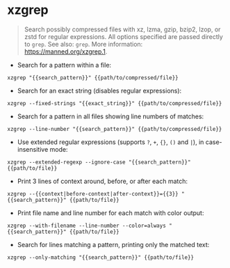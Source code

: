# xzgrep

> Search possibly compressed files with xz, lzma, gzip, bzip2, lzop, or zstd for regular expressions.
> All options specified are passed directly to `grep`.
> See also: `grep`.
> More information: <https://manned.org/xzgrep.1>.

- Search for a pattern within a file:

`xzgrep "{{search_pattern}}" {{path/to/compressed/file}}`

- Search for an exact string (disables regular expressions):

`xzgrep --fixed-strings "{{exact_string}}" {{path/to/compressed/file}}`

- Search for a pattern in all files showing line numbers of matches:

`xzgrep --line-number "{{search_pattern}}" {{path/to/compressed/file}}`

- Use extended regular expressions (supports `?`, `+`, `{}`, `()` and `|`), in case-insensitive mode:

`xzgrep --extended-regexp --ignore-case "{{search_pattern}}" {{path/to/file}}`

- Print 3 lines of context around, before, or after each match:

`xzgrep --{{context|before-context|after-context}}={{3}} "{{search_pattern}}" {{path/to/file}}`

- Print file name and line number for each match with color output:

`xzgrep --with-filename --line-number --color=always "{{search_pattern}}" {{path/to/file}}`

- Search for lines matching a pattern, printing only the matched text:

`xzgrep --only-matching "{{search_pattern}}" {{path/to/file}}`
